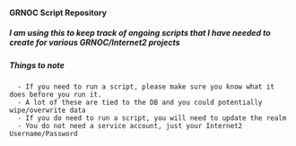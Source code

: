 #### GRNOC Script Repository
##### I am using this to keep track of ongoing scripts that I have needed to create for various GRNOC/Internet2 projects

##### Things to note
      - If you need to run a script, please make sure you know what it does before you run it. 
      - A lot of these are tied to the DB and you could potentially wipe/overwrite data
      - If you do need to run a script, you will need to update the realm
      - You do not need a service account, just your Internet2 Username/Password
      
